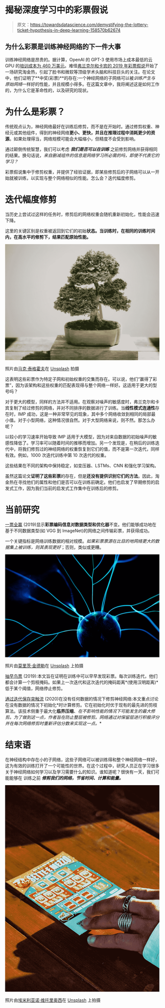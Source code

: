 # 揭秘深度学习中的彩票假说

> 原文：<https://towardsdatascience.com/demystifying-the-lottery-ticket-hypothesis-in-deep-learning-158570b62674>

## 为什么彩票是训练神经网络的下一件大事

训练神经网络是昂贵的。据计算，OpenAI 的 GPT-3 使用市场上成本最低的云 GPU 的[培训成本为 460 万美元](https://lambdalabs.com/blog/demystifying-gpt-3/)。难怪[弗兰克尔和卡宾的 2019 年彩票假说](https://arxiv.org/abs/1803.03635)开始了一场研究淘金热，引起了脸书和微软等顶级学术头脑和科技巨头的关注。在论文中，他们证明了**中奖(彩票)**的存在:一个神经网络的子网络可以被*训练产生与原始网络*一样好的性能，并且规模小得多。在这篇文章中，我将阐述这是如何工作的，为什么它是革命性的，以及研究的现状。

# 为什么是彩票？

传统观点认为，神经网络最好在训练后修剪，而不是在开始时。通过修剪权重、神经元或其他组件，得到的神经网络**更小、更快，并且在推理过程中消耗更少的资源**。如果处理得当，网络规模可能会大幅缩小，但精度不会受到影响。

通过颠倒传统智慧，我们可以考虑 ***我们是否可以在训练*** 之前修剪网络并获得相同的结果。换句话说，*来自删减组件的信息是网络学习所必需的吗，即使不代表它的学习？*

彩票假说集中于修剪权重，并提供了经验证据，即某些修剪后的子网络可以从一开始就被训练，以实现与整个网络相似的性能。怎么会？迭代幅度修剪。

# **迭代幅度修剪**

当历史上尝试过这样的任务时，修剪后的网络权重会随机重新初始化，性能会迅速下降。

这里的关键区别是权重被返回到它们的初始**状态。当训练时，在相同的训练时间内，在高水平的修剪下，结果匹配原始性能。**

![](img/3a975c2653d1e11d991205029d5dab2d.png)

照片由[马克·泰格霍夫](https://unsplash.com/@tegethoff?utm_source=medium&utm_medium=referral)在 [Unsplash](https://unsplash.com?utm_source=medium&utm_medium=referral) 拍摄

这表明这些彩票作为特定子网和初始权重的交集而存在。可以说，他们“赢得了彩票”，因为该架构和这些权重的匹配表现得与整个网络一样好。这适用于更大的型号吗？

对于更大的模型，同样的方法并不适用。在观察对噪声的敏感度时，弗兰克尔和卡宾复制了经过修剪的网络，并对不同排序的数据进行了训练。当**线性模式连通性**存在时，IMP 成功，这是一种非常罕见的现象，其中多个网络收敛到相同的局部最小值。对于小型网络，这种情况很自然。对于大型网络来说，则不然。那怎么办呢？

以较小的学习速率开始导致 IMP 适用于大模型，因为对来自数据的初始噪声的敏感性降低了。学习率可以随着时间的推移而增加。另一个发现是，在稍后的训练迭代中，将我们修剪过的神经网络的权重恢复到它们的值，而不是第一次迭代，同样有效。例如，1000 次迭代训练中第 10 次迭代的权重。

这些结果在不同的架构中保持稳定，如变压器、LSTMs、CNN 和强化学习架构。

虽然这篇论文**证明了这些彩票**的存在，但是**还没有提供识别它们的方法**。因此，淘金热在寻找他们的属性和他们是否可以在训练前确定。他们也启发了早期修剪的启发式工作，因为我们当前的启发式工作集中在训练后的修剪。

# 当前研究

[一票全赢](https://arxiv.org/abs/1906.02773) (2019)显示**彩票编码信息对数据类型和优化器**不变。他们能够成功地在基于不同数据类型(如 VGG 到 ImageNet)的网络之间传输彩票，并获得成功。

一个关键指标是网络训练数据的相对规模。*如果彩票票源在比目的地网络更大的数据集上被训练，则其表现更好*；否则，类似或更糟。

![](img/16f0b4660f5754b5a295d56930ed3d31.png)

照片由[莫里茨·金德勒](https://unsplash.com/@moritz_photography?utm_source=medium&utm_medium=referral)在 [Unsplash](https://unsplash.com?utm_source=medium&utm_medium=referral) 上拍摄

[抽早鸟票](https://arxiv.org/abs/1909.11957) (2019):本文旨在证明在训练中可以早早发现彩票。每次训练迭代，他们都会计算一个剪枝掩码。如果上一次迭代和这次迭代的掩码距离*(使用汉明距离)*低于某个阈值，网络停止修剪。

[通过迭代保存突触流](https://arxiv.org/abs/2006.05467) (2020)在没有任何数据的情况下修剪神经网络:本文重点讨论在没有数据的情况下初始化*时计算修剪。它在初始化时优于现有的最先进的剪枝算法。该技术侧重于最大化**临界压缩**、*在不影响性能的情况下可能发生的最大修剪。为了做到这一点，作者旨在防止整层被修剪。网络通过对保留层进行积极评分并在每次网络修剪时重新评估分数来实现这一点。**

# 结束语

在神经结构中存在小的子网络，这些子网络可以被训练得和整个神经网络一样好，这为有效的训练打开了一个可能性的世界。在这个过程中，研究人员正在学习很多关于神经网络如何学习以及学习需要什么的知识。谁知道呢？很快有一天，我们可能能够在 训练之前 ***修剪我们的网络，节省时间、计算和能量。***

![](img/0ccc9ff9348850a31a39457dd2a7a3d4.png)

照片由[埃米利亚诺·维托里奥西](https://unsplash.com/@emilianovittoriosi?utm_source=medium&utm_medium=referral)在 [Unsplash](https://unsplash.com?utm_source=medium&utm_medium=referral) 上拍摄